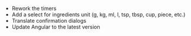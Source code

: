 - Rework the timers
- Add a select for ingredients unit (g, kg, ml, l, tsp, tbsp, cup, piece, etc.)
- Translate confirmation dialogs
- Update Angular to the latest version